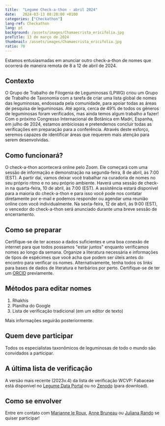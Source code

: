 ```yaml
---
title:  "Legume Check-a-thon - abril 2024"
date:   2024-03-13 08:20:00 +0100
categories: ["Checkathon"]
lang-ref: Checkathon
lang: pt
background: /assets/images/Chamaecrista_ericifolia.jpg
preTitle: 13 de março de 2024
thumbnail: /assets/images/Chamaecrista_ericifolia.jpg
ratio: 70
---
```


Estamos entusiasmadas em anunciar outro check-a-thon de nomes que ocorrerá de maneira remota de 8 a 12 de abril de 2024.

## Contexto

O Grupo de Trabalho de Filogenia de Leguminosas (LPWG) criou um Grupo de Trabalho de Taxonomia com a tarefa de criar uma lista global de nomes das leguminosas, endossada pela comunidade, para apoiar todas as áreas de pesquisa de leguminosas. Até agora, cerca de 49% de todos os gêneros de leguminosas foram verificados, mas ainda temos algum trabalho a fazer! Com o próximo Congresso Internacional de Botânica em Madri, Espanha, em julho de 2024, estamos ambiciosas e pretendemos concluir todas as verificações em preparação para a conferência. Através deste esforço, seremos capazes de identificar áreas que requerem mais atenção para serem desenvolvidas.

## Como funcionará?

O check-a-thon acontecerá online pelo Zoom. Ele começará com uma sessão de informação e demonstração na segunda-feira, 8 de abril, às 7:00 (EST). A partir daí, vamos deixar você trabalhar na curadoria de nomes no seu próprio ritmo e no seu próprio ambiente. Haverá uma sessão de check-in na quarta-feira, 10 de abril, às 7:00 (EST). A assistência estará disponível para a maioria do check-a-thon e para isso você pode nos contatar diretamente por e-mail e podemos responder ou agendar uma reunião online com você individualmente. Na sexta-feira, 12 de abril, às 9:00 (EST), o vencedor do check-a-thon será anunciado durante uma breve sessão de encerramento.

## Como se preparar

Certifique-se de ter acesso a dados suficientes e uma boa conexão de internet para que todos possamos "estar juntos" enquanto verificamos nomes ao longo da semana. Organize a literatura necessária e informações de tipos de espécimes que você acha que podem ser úteis antes do encontro para verificar os nomes. Alternativamente, tenha todos os links para bases de dados de literatura e herbários por perto. Certifique-se de ter um [ORCID](https://orcid.org/register) previamente.

## Métodos para editar nomes

1.	Rhakhis
2.	Planilha do Google
3.	Lista de verificação tradicional (em um editor de texto)

Mais informações seguirão posteriormente.

## Quem deve participar

Todos os especialistas taxonômicos de leguminosas de todo o mundo são convidados a participar.

## A última lista de verificação

A versão mais recente (2023v.4) da lista de verificação WCVP: Fabaceae está disponível no [Legume Data Portal](https://www.legumedata.org/taxonomy/search) ou no [Zenodo](https://doi.org/10.5281/zenodo.8300299) (para download).

## Como se envolver

Entre em contato com [Marianne le Roux](mailto:m.leroux@sanbi.org.za), [Anne Bruneau](mailto:anne.bruneau@umontreal.ca) ou [Juliana Rando](mailto:juliana.rando@ufob.edu.br) se quiser participar!

